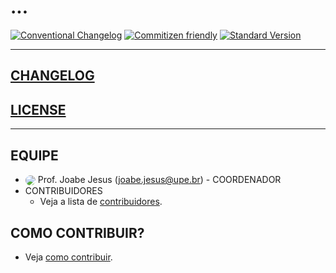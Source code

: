 # ...

[![Conventional Changelog](https://img.shields.io/badge/changelog-conventional-brightgreen.svg)](http://conventional-changelog.github.io)
[![Commitizen friendly](https://img.shields.io/badge/commitizen-friendly-brightgreen.svg)](http://commitizen.github.io/cz-cli/)
[![Standard Version](https://img.shields.io/badge/release-standard%20version-brightgreen.svg)](https://github.com/conventional-changelog/standard-version)

---

## [CHANGELOG](./CHANGELOG.md)

## [LICENSE](./LICENSE.md)

---

## EQUIPE

   - <img src="https://avatars.githubusercontent.com/u/8330781?s=32&v=44" style="vertical-align: middle; border-radius: 50%;"></img> Prof. Joabe Jesus ([joabe.jesus@upe.br](joabe.jesus@upe.br)) - COORDENADOR
   - CONTRIBUIDORES
     - Veja a lista de [contribuidores](./docs/TEAM.md).

## COMO CONTRIBUIR?

   - Veja [como contribuir](./CONTRIBUTING.md).
